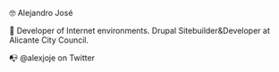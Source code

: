 🤓 Alejandro José

🏦 Developer of Internet environments. Drupal Sitebuilder&Developer at Alicante City Council.

📭 @alexjoje on Twitter
